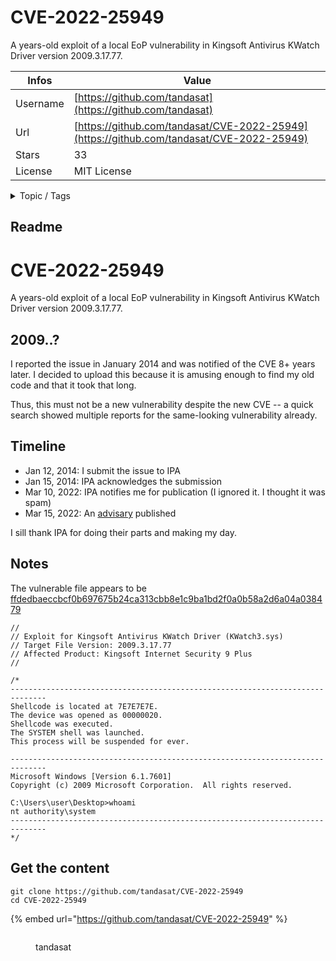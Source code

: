 # CVE-2022-25949

A years-old exploit of a local EoP vulnerability in Kingsoft Antivirus KWatch Driver version 2009.3.17.77.

| Infos    | Value                                                              |
| -------- | -------------------------------------------------------------------|
| Username | [https://github.com/tandasat](https://github.com/tandasat) |
| Url      | [https://github.com/tandasat/CVE-2022-25949](https://github.com/tandasat/CVE-2022-25949)                                               |
| Stars    | 33                                                          |
| License  | MIT License                                                        |

<details>

<summary>Topic / Tags</summary>



</details>

## Readme

# CVE-2022-25949

A years-old exploit of a local EoP vulnerability in Kingsoft Antivirus KWatch Driver version 2009.3.17.77.

## 2009..?

I reported the issue in January 2014 and was notified of the CVE 8+ years later. I decided to upload this because it is amusing enough to find my old code and that it took that long.

Thus, this must not be a new vulnerability despite the new CVE -- a quick search showed multiple reports for the same-looking vulnerability already.

## Timeline

- Jan 12, 2014: I submit the issue to IPA
- Jan 15, 2014: IPA acknowledges the submission
- Mar 10, 2022: IPA notifies me for publication (I ignored it. I thought it was spam)
- Mar 15, 2022: An [advisary](https://jvndb.jvn.jp/en/contents/2022/JVNDB-2022-000021.html) published

I sill thank IPA for doing their parts and making my day.

## Notes

The vulnerable file appears to be [ffdedbaeccbcf0b697675b24ca313cbb8e1c9ba1bd2f0a0b58a2d6a04a038479](https://www.virustotal.com/gui/file/ffdedbaeccbcf0b697675b24ca313cbb8e1c9ba1bd2f0a0b58a2d6a04a038479/details)

```
//
// Exploit for Kingsoft Antivirus KWatch Driver (KWatch3.sys)
// Target File Version: 2009.3.17.77
// Affected Product: Kingsoft Internet Security 9 Plus
//

/*
------------------------------------------------------------------------------
Shellcode is located at 7E7E7E7E.
The device was opened as 00000020.
Shellcode was executed.
The SYSTEM shell was launched.
This process will be suspended for ever.

------------------------------------------------------------------------------
Microsoft Windows [Version 6.1.7601]
Copyright (c) 2009 Microsoft Corporation.  All rights reserved.

C:\Users\user\Desktop>whoami
nt authority\system
------------------------------------------------------------------------------
*/
```



## Get the content

```
git clone https://github.com/tandasat/CVE-2022-25949
cd CVE-2022-25949
```

{% embed url="https://github.com/tandasat/CVE-2022-25949" %}

<figure><img src="https://avatars.githubusercontent.com/u/1620923?v=4" alt=""><figcaption><p>tandasat</p></figcaption></figure>
